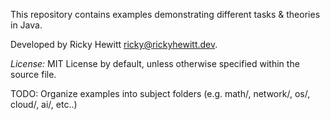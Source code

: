 This repository contains examples demonstrating different tasks & theories in Java.

Developed by Ricky Hewitt <ricky@rickyhewitt.dev>. 

_License:_ MIT License by default, unless otherwise specified within the source file.

TODO: Organize examples into subject folders (e.g. math/, network/, os/, cloud/, ai/, etc..)
